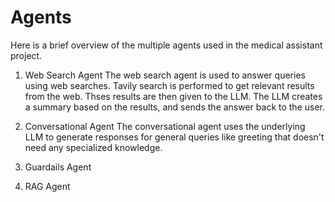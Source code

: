 # Agents

Here is a brief overview of the multiple agents used in the medical assistant project.

1. Web Search Agent
The web search agent is used to answer queries using web searches. Tavily search is performed to get relevant results from the web. Thses results are then given to the LLM. The LLM creates a summary based on the results, and sends the answer back to the user.

2. Conversational Agent
The conversational agent uses the underlying LLM to generate responses for general queries like greeting that doesn't need any specialized knowledge. 

3. Guardails Agent
4. RAG Agent


